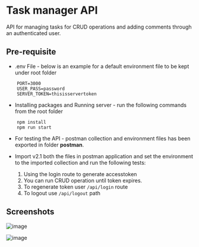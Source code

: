 
# Task manager API

API for managing tasks for CRUD operations and adding comments through an authenticated user.

## Pre-requisite

- .env File - below is an example for a default environment file to be kept under root folder
```
    PORT=3000
    USER_PASS=password
    SERVER_TOKEN=thisisservertoken
```
- Installing packages and Running server - run the following commands from the root folder

```
    npm install
    npm run start
```
- For testing the API - postman collection and environment files has been exported in folder **postman**. 

- Import v2.1 both the files in postman application and set the environment to the imported collection and run the following tests:

    1. Using the login route to generate accesstoken
    2. You can run CRUD operation until token expires.
    3. To regenerate token user ```/api/login``` route
    4. To logout use ```/api/logout``` path

## Screenshots

![image](https://github.com/user-attachments/assets/57bc983e-381c-4983-8ddd-fb1e651a6beb)

![image](https://github.com/user-attachments/assets/d43e2979-9d66-4863-bfb2-997994377991)

